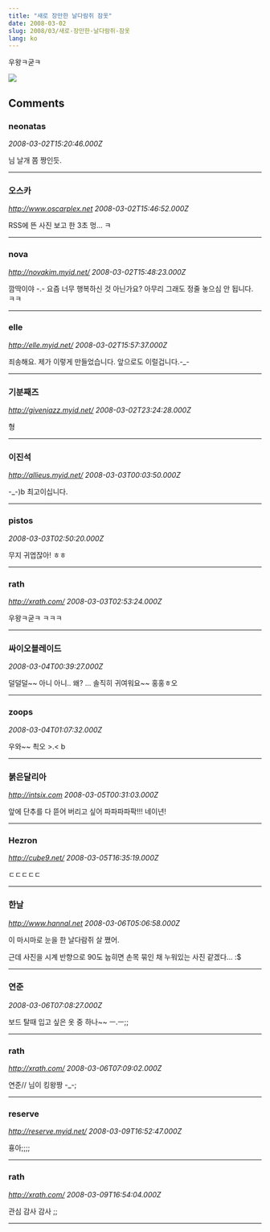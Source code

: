 ```yaml
---
title: "새로 장만한 날다람쥐 잠옷"
date: 2008-03-02
slug: 2008/03/새로-장만한-날다람쥐-잠옷
lang: ko
---
```


우왕ㅋ굳ㅋ

![](/img/cute_cloth.jpg)

## Comments

### neonatas
*2008-03-02T15:20:46.000Z*

님 날개 쫌 짱인듯.

---

### 오스카
*http://www.oscarplex.net*
*2008-03-02T15:46:52.000Z*

RSS에 뜬 사진 보고 한 3초 멍... ㅋ

---

### nova
*http://novakim.myid.net/*
*2008-03-02T15:48:23.000Z*

깜딱이야 -.-
요즘 너무 행복하신 것 아닌가요? 아무리 그래도 정줄 놓으심 안 됩니다. ㅋㅋ

---

### elle
*http://elle.myid.net/*
*2008-03-02T15:57:37.000Z*

죄송해요. 제가 이렇게 만들었습니다. 앞으로도 이럴겁니다.-_-

---

### 기분째즈
*http://givenjazz.myid.net/*
*2008-03-02T23:24:28.000Z*

형

---

### 이진석
*http://allieus.myid.net/*
*2008-03-03T00:03:50.000Z*

-_-)b 최고이십니다.

---

### pistos
*2008-03-03T02:50:20.000Z*

무지 귀엽잖아! ㅎㅎ

---

### rath
*http://xrath.com/*
*2008-03-03T02:53:24.000Z*

우왕ㅋ굳ㅋ ㅋㅋㅋ

---

### 싸이오블레이드
*2008-03-04T00:39:27.000Z*

덜덜덜~~ 아니 아니.. 왜? ... 솔직히 귀여워요~~ 홍홍ㅎ오

---

### zoops
*2008-03-04T01:07:32.000Z*

우와~~ 쵝오 >.< b

---

### 붉은달리아
*http://intsix.com*
*2008-03-05T00:31:03.000Z*

앞에 단추를 다 뜯어 버리고 싶어 파파파파팍!!!
네이년!

---

### Hezron
*http://cube9.net/*
*2008-03-05T16:35:19.000Z*

ㄷㄷㄷㄷㄷ

---

### 한날
*http://www.hannal.net*
*2008-03-06T05:06:58.000Z*

이 마시마로 눈을 한 날다람쥐 살 쪘어.

근데 사진을 시계 반향으로 90도 눕히면 손목 묶인 채 누워있는 사진 같겠다... :$

---

### 연준
*2008-03-06T07:08:27.000Z*

보드 탈때 입고 싶은 옷 중 하나~~ ㅡ.ㅡ;;

---

### rath
*http://xrath.com/*
*2008-03-06T07:09:02.000Z*

연준// 님이 킹왕짱 -_-;

---

### reserve
*http://reserve.myid.net/*
*2008-03-09T16:52:47.000Z*

횽아;;;;

---

### rath
*http://xrath.com/*
*2008-03-09T16:54:04.000Z*

관심 감사 감사 ;;

---

